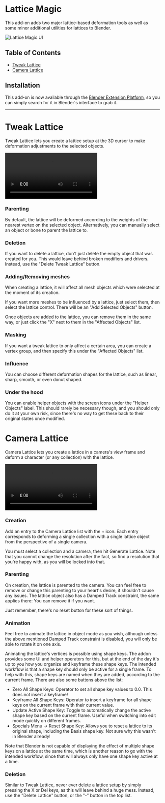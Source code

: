 # Lattice Magic
This add-on adds two major lattice-based deformation tools as well as some minor additional utilities for lattices to Blender. 

![Lattice Magic UI](/media/addons/lattice_magic/lattice_magic.png)

## Table of Contents

- [Tweak Lattice](#tweak-lattice)
- [Camera Lattice](#camera-lattice)


## Installation
This add-on is now available through the [Blender Extension Platform](https://extensions.blender.org/add-ons/latticemagic/), so you can simply search for it in Blender's interface to grab it.

---

# Tweak Lattice
Tweak Lattice lets you create a lattice setup at the 3D cursor to make deformation adjustments to the selected objects.  

<video controls src="/media/addons/lattice_magic/tweak_lattice.mp4" title="Title"></video>

### Parenting
By default, the lattice will be deformed according to the weights of the nearest vertex on the selected object. Alternatively, you can manually select an object or bone to parent the lattice to.

### Deletion
If you want to delete a lattice, don't just delete the empty object that was created for you. This would leave behind broken modifiers and drivers. Instead, use the "Delete Tweak Lattice" button.

### Adding/Removing meshes
When creating a lattice, it will affect all mesh objects which were selected at the moment of its creation.  

If you want more meshes to be influenced by a lattice, just select them, then select the lattice control. There will be an "Add Selected Objects" button.  

Once objects are added to the lattice, you can remove them in the same way, or just click the "X" next to them in the "Affected Objects" list.

### Masking
If you want a tweak lattice to only affect a certain area, you can create a vertex group, and then specify this under the "Affected Objects" list.

### Influence
You can choose different deformation shapes for the lattice, such as linear, sharp, smooth, or even donut shaped.

### Under the hood
You can enable helper objects with the screen icons under the "Helper Objects" label. This should rarely be necessary though, and you should only do it at your own risk, since there's no way to get these back to their original states once modified.


# Camera Lattice
Camera Lattice lets you create a lattice in a camera's view frame and deform a character (or any collection) with the lattice.

<video controls src="/media/addons/lattice_magic/camera_lattice.mp4" title="Title"></video>

### Creation
Add an entry to the Camera Lattice list with the + icon. Each entry corresponds to deforming a single collection with a single lattice object from the perspective of a single camera.  

You must select a collection and a camera, then hit Generate Lattice. Note that you cannot change the resolution after the fact, so find a resolution that you're happy with, as you will be locked into that.  

### Parenting
On creation, the lattice is parented to the camera. You can feel free to remove or change this parenting to your heart's desire, it shouldn't cause any issues. The lattice object also has a Damped Track constraint, the same applies there: You can remove it if you want.  

Just remember, there's no reset button for these sort of things.

### Animation
Feel free to animate the lattice in object mode as you wish, although unless the above mentioned Damped Track constraint is disabled, you will only be able to rotate it on one axis.  

Animating the lattice's vertices is possible using shape keys. The addon provides some UI and helper operators for this, but at the end of the day it's up to you how you organize and keyframe these shape keys.
The intended workflow is that a shape key should only be active for a single frame. To help with this, shape keys are named when they are added, according to the current frame. There are also some buttons above the list:
- Zero All Shape Keys: Operator to set all shape key values to 0.0. This does not insert a keyframe!  
- Keyframe All Shape Keys: Operator to insert a keyframe for all shape keys on the current frame with their current value.  
- Update Active Shape Key: Toggle to automatically change the active shape key based on the current frame. Useful when switching into edit mode quickly on different frames.  
- Specials Menu -> Reset Shape Key: Allows you to reset a lattice to its original shape, including the Basis shape key. Not sure why this wasn't in Blender already!

Note that Blender is not capable of displaying the effect of multiple shape keys on a lattice at the same time, which is another reason to go with the intended workflow, since that will always only have one shape key active at a time.


### Deletion  
Similar to Tweak Lattice, never ever delete a lattice setup by simply pressing the X or Del keys, as this will leave behind a huge mess. Instead, use the "Delete Lattice" button, or the "-" button in the top list.  
